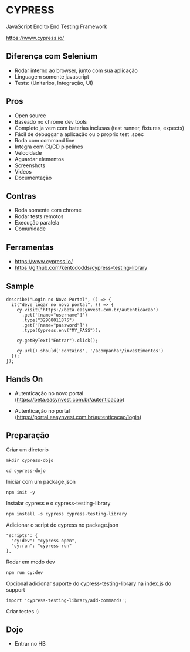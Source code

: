 # CYPRESS

JavaScript End to End Testing Framework

https://www.cypress.io/

## Diferença com Selenium
- Rodar interno ao browser, junto com sua aplicação
- Linguagem somente javascript
- Tests: (Unitarios, Integração, UI)

## Pros
- Open source
- Baseado no chrome dev tools
- Completo ja vem com baterias inclusas (test runner, fixtures, expects)
- Fácil de debuggar a aplicação ou o proprio test .spec
- Roda com command line
- Integra com CI/CD pipelines
- Velocidade
- Aguardar elementos
- Screenshots
- Videos
- Documentação

## Contras
- Roda somente com chrome
- Rodar tests remotos
- Execução paralela
- Comunidade

## Ferramentas
- https://www.cypress.io/
-  https://github.com/kentcdodds/cypress-testing-library

## Sample


```
describe("Login no Novo Portal", () => {
  it("deve logar no novo portal", () => {
    cy.visit("https://beta.easynvest.com.br/autenticacao")
      .get('[name="username"]')
      .type("32908011875")
      .get('[name="password"]')
      .type(Cypress.env("MY_PASS"));

    cy.getByText("Entrar").click();

    cy.url().should('contains', '/acompanhar/investimentos')
  });
});
```

## Hands On
- Autenticação no novo portal (https://beta.easynvest.com.br/autenticacao)

- Autenticação no portal (https://portal.easynvest.com.br/autenticacao/login)

## Preparação

Criar um diretorio 

```mkdir cypress-dojo```

```cd cypress-dojo```

Iniciar com um package.json

```npm init -y```

Instalar cypress e o cypress-testing-library

```npm install -s cypress cypress-testing-library```

Adicionar o script do cypress no package.json

```
"scripts": {
  "cy:dev": "cypress open",
  "cy:run": "cypress run"
},
```

Rodar em modo dev

```npm run cy:dev```

Opcional adicionar suporte do cypress-testing-library na index.js do support

```import 'cypress-testing-library/add-commands';```

Criar testes :)

## Dojo
- Entrar no HB

